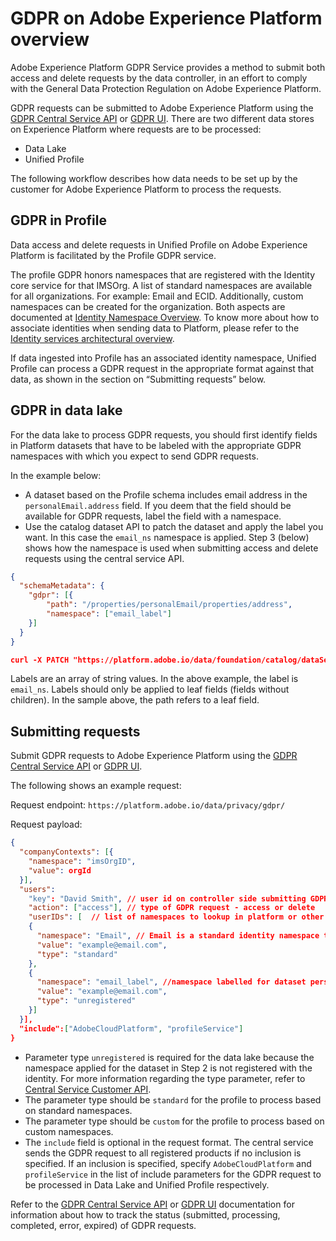 
# GDPR on Adobe Experience Platform overview

Adobe Experience Platform GDPR Service provides a method to submit both access and delete requests by the data controller, in an effort to comply with the General Data Protection Regulation on Adobe Experience Platform.

GDPR requests can be submitted to Adobe Experience Platform using the [GDPR Central Service API](https://www.adobe.io/apis/cloudplatform/gdpr/docs/alldocs.html#!api-specification/markdown/narrative/gdpr/use-cases/gdpr-api-overview.md) or [GDPR UI](https://www.adobe.io/apis/cloudplatform/gdpr/docs/alldocs.html#!api-specification/markdown/narrative/gdpr/using-gdpr-ui.md). There are two different data stores on Experience Platform where requests are to be processed:

* Data Lake
* Unified Profile 

The following workflow describes how data needs to be set up by the customer for Adobe Experience Platform to process the requests.

## GDPR in Profile

Data access and delete requests in Unified Profile on Adobe Experience Platform is facilitated by the Profile GDPR service.

The profile GDPR honors namespaces that are registered with the Identity core service for that IMSOrg. A list of standard namespaces are available for all organizations. For example: Email and ECID. Additionally, custom namespaces can be created for the organization. Both aspects are documented at [Identity Namespace Overview](https://www.adobe.io/apis/experienceplatform/home/profile-identity-segmentation/profile-identity-segmentation-services.html#!api-specification/markdown/narrative/technical_overview/identity_namespace_overview/identity_namespace_overview.md). To know more about how to associate identities when sending data to Platform, please refer to the [Identity services architectural overview](https://www.adobe.io/apis/experienceplatform/home/profile-identity-segmentation/profile-identity-segmentation-services.html#!api-specification/markdown/narrative/technical_overview/identity_services_architectural_overview/identity_services_architectural_overview.md).

If data ingested into Profile has an associated identity namespace, Unified Profile can process a GDPR request in the appropriate format against that data, as shown in the section on “Submitting requests” below.


## GDPR in data lake

For the data lake to process GDPR requests, you should first identify fields in Platform datasets that have to be labeled with the appropriate GDPR namespaces with which you expect to send GDPR requests. 

In the example below:

* A dataset based on the Profile schema includes email address in the `personalEmail.address` field. If you deem that the field should be available for GDPR requests, label the field with a namespace.
* Use the catalog dataset API to patch the dataset and apply the label you want. In this case the `email_ns` namespace is applied. Step 3 (below) shows how the namespace is used when submitting access and delete requests using the central service API.

```json
{
  "schemaMetadata": {
    "gdpr": [{
        "path": "/properties/personalEmail/properties/address",
        "namespace": ["email_label"]
    }]
  }
}
```

```json
curl -X PATCH "https://platform.adobe.io/data/foundation/catalog/dataSets/5bc391a7e388cc12f991678e" -H "accept: application/json" -H "x-api-key: acp_foundation_example" -H "x-gw-ims-org-id: example@AdobeOrg" -H "Authorization: bearer example_token" -H "content-type: application/json" -d "{ \"schemaMetadata\": { \"gdpr\": [{ \"path\": \"/properties/personalEmail/properties/address\", \"namespace\": [\"email_ns\"] }] }}"
```

Labels are an array of string values. In the above example, the label is `email_ns`. Labels should only be applied to leaf fields (fields without children). In the sample above, the path refers to a leaf field.

## Submitting requests 

Submit GDPR requests to Adobe Experience Platform using the [GDPR Central Service API](https://www.adobe.io/apis/cloudplatform/gdpr/docs/alldocs.html#!api-specification/markdown/narrative/gdpr/use-cases/gdpr-api-overview.md) or [GDPR UI](https://www.adobe.io/apis/cloudplatform/gdpr/docs/alldocs.html#!api-specification/markdown/narrative/gdpr/using-gdpr-ui.md). 

The following shows an example request:

Request endpoint: `https://platform.adobe.io/data/privacy/gdpr/`

Request payload:

```json
{
  "companyContexts": [{
    "namespace": "imsOrgID",
    "value": orgId
  }],
  "users":
    "key": "David Smith", // user id on controller side submitting GDPR request
    "action": ["access"], // type of GDPR request - access or delete
    "userIDs": [  // list of namespaces to lookup in platform or other solutions
    {
      "namespace": "Email", // Email is a standard identity namespace to lookup in Profile store
      "value": "example@email.com",
      "type": "standard"
    },
    {
      "namespace": "email_label", //namespace labelled for dataset persisted in data lake
      "value": "example@email.com",
      "type": "unregistered"
    }]
  }],
  "include":["AdobeCloudPlatform", "profileService"]
} 
```

* Parameter type `unregistered` is required for the data lake because the namespace applied for the dataset in Step 2 is not registered with the identity. For more information regarding the type parameter, refer to [Central Service Customer API](https://www.adobe.io/apis/cloudplatform/gdpr/docs/alldocs.html#!api-specification/markdown/narrative/gdpr/use-cases/gdpr-api-overview.md#namespace-qualifiers).
* The parameter type should be `standard` for the profile to process based on standard namespaces.
* The parameter type should be `custom` for the profile to process based on custom namespaces.
* The `include` field is optional in the request format. The central service sends the GDPR request to all registered products if no inclusion is specified. If an inclusion is specified, specify `AdobeCloudPlatform` and `profileService` in the list of include parameters for the GDPR request to be processed in Data Lake and Unified Profile respectively. 

Refer to the [GDPR Central Service API](https://www.adobe.io/apis/cloudplatform/gdpr/docs/alldocs.html#!api-specification/markdown/narrative/gdpr/use-cases/gdpr-api-overview.md) or [GDPR UI](https://www.adobe.io/apis/cloudplatform/gdpr/docs/alldocs.html#!api-specification/markdown/narrative/gdpr/using-gdpr-ui.md) documentation for information about how to track the status (submitted, processing, completed, error, expired) of GDPR requests.
